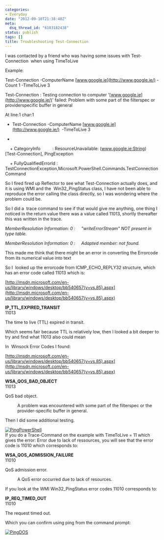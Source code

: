 ```yaml
---
categories:
- Everyday
date: "2012-09-10T21:38:40Z"
meta:
  dsq_thread_id: "6103182438"
status: publish
tags: []
title: Troubleshooting Test-Connection
---
```

I was contacted by a friend who was having some issues with Test-Connection&nbsp; when using TimeToLive

Example:

Test-Connection -ComputerName [www.google.ie](http://www.google.ie/) -Count 1 -TimeToLive 3

Test-Connection : Testing connection to computer '[www.google.ie](http://www.google.ie/)' failed: Problem with some part of the filterspec or providerspecific buffer in general

At line:1 char:1

+ Test-Connection -ComputerName [www.google.ie](http://www.google.ie/)&nbsp; -TimeToLive 3

+ ~~~~~~~~~~~~~~~~~~~~~~~~~~~~~~~~~~~~~~~~~~~~~~~~~~~~~~~~~~

&nbsp;&nbsp;&nbsp; + CategoryInfo&nbsp;&nbsp;&nbsp;&nbsp;&nbsp;&nbsp;&nbsp;&nbsp;&nbsp; : ResourceUnavailable: (www.google.ie:String) [Test-Connection], PingException

&nbsp;&nbsp;&nbsp; + FullyQualifiedErrorId : TestConnectionException,Microsoft.PowerShell.Commands.TestConnectionCommand

So I fired fired up Reflector to see what Test-Connection actually does, and it is using WMI and the&nbsp; Win32\_PingStatus class, I have not been able to reproduce the error calling the class directly, so I was wondering where the problem could be.

So I did a&nbsp; trace command to see if that would give me anything, one thing I noticed in the return value there was a value called 11013, shortly thereafter this was written in the trace.

_MemberResolution Information: 0 :&nbsp;&nbsp;&nbsp;&nbsp; "writeErrorStream" NOT present in type table._

_MemberResolution Information: 0 :&nbsp;&nbsp;&nbsp;&nbsp; Adapted member: not found._

This made me think that there might be an error in converting the Errorcode from its numerical value into text

So I&nbsp; looked up the errorcode from ICMP\_ECHO\_REPLY32 structure, which has an error code called 11013 which is:

[http://msdn.microsoft.com/en-us/library/windows/desktop/bb540657(v=vs.85).aspx](http://msdn.microsoft.com/en-us/library/windows/desktop/bb540657(v=vs.85).aspx)

<dl>
<dt>
<strong>IP_TTL_EXPIRED_TRANSIT</strong> </dt>
<dt>11013 </dt>
<dt></dt>
</dl>

The time to live (TTL) expired in transit.

Which seems fair because TTL is relatively low, then I looked a bit deeper to try and find what 11013 also could mean

In&nbsp; Winsock Error Codes I found:

[http://msdn.microsoft.com/en-us/library/windows/desktop/bb540657(v=vs.85).aspx](http://msdn.microsoft.com/en-us/library/windows/desktop/bb540657(v=vs.85).aspx)

<dl>
<dt>
<strong>WSA_QOS_BAD_OBJECT</strong> </dt>
<dt>11013</dt>
</dl><dl>
<dt>QoS bad object. </dt>
<dd>
<p>A problem was encountered with some part of the filterspec or the provider-specific buffer in general.</p>
</dd>
</dl>

Then I did some additional testing.

[![PingPowerShell](/assets/images/PingPowerShell_thumb.png "PingPowerShell")](http://www.xipher.dk/assets/images/PingPowerShell.png)  
If you do a Trace-Command on the example with TimeToLive = 11 which gives the error: Error due to lack of ressources, you will see that the error code is 11010 which corresponds to:

<dl>
<dt>
<strong>WSA_QOS_ADMISSION_FAILURE</strong> </dt>
<dt>11010</dt>
</dl><dl>
<dt>QoS admission error. </dt>
<dd>
<p>A QoS error occurred due to lack of resources.</p>
</dd>
</dl>

If you look at the WMI Win32\_PingStatus error codes 11010 corresponds to:

<dl>
<dt>
<strong>IP_REQ_TIMED_OUT</strong> </dt>
<dt>11010</dt>
</dl>

The request timed out.

Which you can confirm using ping from the command prompt:

[![PingDOS](/assets/images/PingDOS_thumb.png "PingDOS")](http://www.xipher.dk/assets/images/PingDOS.png)

